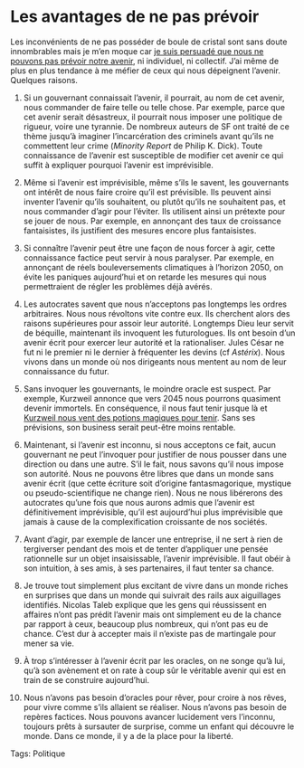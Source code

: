 # Les avantages de ne pas prévoir

Les inconvénients de ne pas posséder de boule de cristal sont sans doute innombrables mais je m’en moque car [je suis persuadé que nous ne pouvons pas prévoir notre avenir](http://blog.tcrouzet.com/2007/12/13/kurzweil-l%e2%80%99evolution-exponentielle/), ni individuel, ni collectif. J’ai même de plus en plus tendance à me méfier de ceux qui nous dépeignent l’avenir. Quelques raisons.<span id="more-692"></span>

1. Si un gouvernant connaissait l’avenir, il pourrait, au nom de cet avenir, nous commander de faire telle ou telle chose. Par exemple, parce que cet avenir serait désastreux, il pourrait nous imposer une politique de rigueur, voire une tyrannie. De nombreux auteurs de SF ont traité de ce thème jusqu’à imaginer l’incarcération des criminels avant qu’ils ne commettent leur crime (*Minority Report* de Philip K. Dick). Toute connaissance de l’avenir est susceptible de modifier cet avenir ce qui suffit à expliquer pourquoi l’avenir est imprévisible.

2. Même si l’avenir est imprévisible, même s’ils le savent, les gouvernants ont intérêt de nous faire croire qu’il est prévisible. Ils peuvent ainsi inventer l’avenir qu’ils souhaitent, ou plutôt qu’ils ne souhaitent pas, et nous commander d’agir pour l’éviter. Ils utilisent ainsi un prétexte pour se jouer de nous. Par exemple, en annonçant des taux de croissance fantaisistes, ils justifient des mesures encore plus fantaisistes.

3. Si connaître l’avenir peut être une façon de nous forcer à agir, cette connaissance factice peut servir à nous paralyser. Par exemple, en annonçant de réels bouleversements climatiques à l’horizon 2050, on évite les paniques aujourd’hui et on retarde les mesures qui nous permettraient de régler les problèmes déjà avérés.

4. Les autocrates savent que nous n’acceptons pas longtemps les ordres arbitraires. Nous nous révoltons vite contre eux. Ils cherchent alors des raisons supérieures pour assoir leur autorité. Longtemps Dieu leur servit de béquille, maintenant ils invoquent les futurologues. Ils ont besoin d’un avenir écrit pour exercer leur autorité et la rationaliser. Jules César ne fut ni le premier ni le dernier à fréquenter les devins (cf *Astérix*). Nous vivons dans un monde où nos dirigeants nous mentent au nom de leur connaissance du futur.

5. Sans invoquer les gouvernants, le moindre oracle est suspect. Par exemple, Kurzweil annonce que vers 2045 nous pourrons quasiment devenir immortels. En conséquence, il nous faut tenir jusque là et [Kurzweil nous vent des potions magiques pour tenir](http://www.rayandterry.com/). Sans ses prévisions, son business serait peut-être moins rentable.

6. Maintenant, si l’avenir est inconnu, si nous acceptons ce fait, aucun gouvernant ne peut l’invoquer pour justifier de nous pousser dans une direction ou dans une autre. S’il le fait, nous savons qu’il nous impose son autorité. Nous ne pouvons être libres que dans un monde sans avenir écrit (que cette écriture soit d’origine fantasmagorique, mystique ou pseudo-scientifique ne change rien). Nous ne nous libérerons des autocrates qu’une fois que nous aurons admis que l’avenir est définitivement imprévisible, qu’il est aujourd’hui plus imprévisible que jamais à cause de la complexification croissante de nos sociétés.

7. Avant d’agir, par exemple de lancer une entreprise, il ne sert à rien de tergiverser pendant des mois et de tenter d’appliquer une pensée rationnelle sur un objet insaisissable, l’avenir imprévisible. Il faut obéir à son intuition, à ses amis, à ses partenaires, il faut tenter sa chance.

8. Je trouve tout simplement plus excitant de vivre dans un monde riches en surprises que dans un monde qui suivrait des rails aux aiguillages identifiés. Nicolas Taleb explique que les gens qui réussissent en affaires n’ont pas prédit l’avenir mais ont simplement eu de la chance par rapport à ceux, beaucoup plus nombreux, qui n’ont pas eu de chance. C’est dur à accepter mais il n’existe pas de martingale pour mener sa vie.

9. À trop s’intéresser à l’avenir écrit par les oracles, on ne songe qu’à lui, qu’à son avènement et on rate à coup sûr le véritable avenir qui est en train de se construire aujourd’hui.

10. Nous n’avons pas besoin d’oracles pour rêver, pour croire à nos rêves, pour vivre comme s’ils allaient se réaliser. Nous n’avons pas besoin de repères factices. Nous pouvons avancer lucidement vers l’inconnu, toujours prêts à sursauter de surprise, comme un enfant qui découvre le monde. Dans ce monde, il y a de la place pour la liberté.

Tags: Politique
